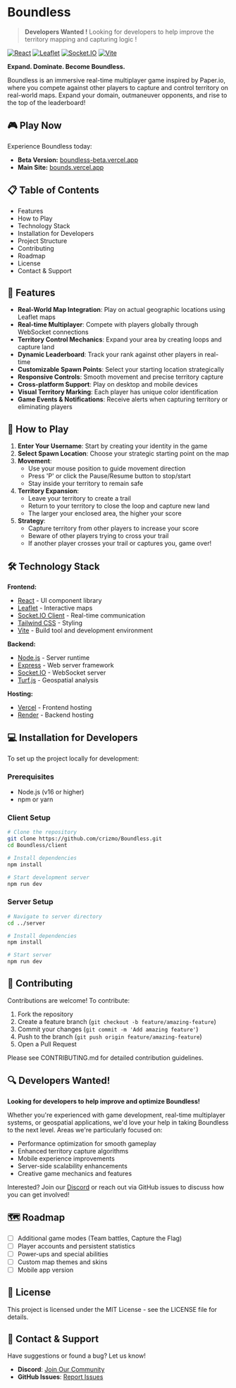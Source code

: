 # Boundless 
> **Developers Wanted !** Looking for developers to help improve the territory mapping and capturing logic !

[![React](https://img.shields.io/badge/React-18.2.0-blue.svg)](https://reactjs.org/)
[![Leaflet](https://img.shields.io/badge/Leaflet-1.9.4-green.svg)](https://leafletjs.com/)
[![Socket.IO](https://img.shields.io/badge/Socket.IO-4.8.1-black.svg)](https://socket.io/)
[![Vite](https://img.shields.io/badge/Vite-5.2.0-purple.svg)](https://vitejs.dev/)

**Expand. Dominate. Become Boundless.**

Boundless is an immersive real-time multiplayer game inspired by Paper.io, where you compete against other players to capture and control territory on real-world maps. Expand your domain, outmaneuver opponents, and rise to the top of the leaderboard!

## 🎮 Play Now

Experience Boundless today:
- **Beta Version:** [boundless-beta.vercel.app](https://boundless-beta.vercel.app)
- **Main Site:** [bounds.vercel.app](https://bounds.vercel.app)

## 📋 Table of Contents

- Features
- How to Play
- Technology Stack
- Installation for Developers
- Project Structure
- Contributing
- Roadmap
- License
- Contact & Support

## 🌟 Features

- **Real-World Map Integration**: Play on actual geographic locations using Leaflet maps
- **Real-time Multiplayer**: Compete with players globally through WebSocket connections
- **Territory Control Mechanics**: Expand your area by creating loops and capture land
- **Dynamic Leaderboard**: Track your rank against other players in real-time
- **Customizable Spawn Points**: Select your starting location strategically
- **Responsive Controls**: Smooth movement and precise territory capture
- **Cross-platform Support**: Play on desktop and mobile devices
- **Visual Territory Marking**: Each player has unique color identification
- **Game Events & Notifications**: Receive alerts when capturing territory or eliminating players

## 🎯 How to Play

1. **Enter Your Username**: Start by creating your identity in the game
2. **Select Spawn Location**: Choose your strategic starting point on the map
3. **Movement**:
   - Use your mouse position to guide movement direction
   - Press 'P' or click the Pause/Resume button to stop/start
   - Stay inside your territory to remain safe
4. **Territory Expansion**:
   - Leave your territory to create a trail
   - Return to your territory to close the loop and capture new land
   - The larger your enclosed area, the higher your score
5. **Strategy**:
   - Capture territory from other players to increase your score
   - Beware of other players trying to cross your trail
   - If another player crosses your trail or captures you, game over!

## 🛠️ Technology Stack

**Frontend:**
- [React](https://reactjs.org/) - UI component library
- [Leaflet](https://leafletjs.com/) - Interactive maps
- [Socket.IO Client](https://socket.io/docs/v4/client-api/) - Real-time communication
- [Tailwind CSS](https://tailwindcss.com/) - Styling
- [Vite](https://vitejs.dev/) - Build tool and development environment

**Backend:**
- [Node.js](https://nodejs.org/) - Server runtime
- [Express](https://expressjs.com/) - Web server framework
- [Socket.IO](https://socket.io/) - WebSocket server
- [Turf.js](https://turfjs.org/) - Geospatial analysis

**Hosting:**
- [Vercel](https://vercel.com/) - Frontend hosting
- [Render](https://render.com/) - Backend hosting

## 💻 Installation for Developers

To set up the project locally for development:

### Prerequisites
- Node.js (v16 or higher)
- npm or yarn

### Client Setup
```bash
# Clone the repository
git clone https://github.com/crizmo/Boundless.git
cd Boundless/client

# Install dependencies
npm install

# Start development server
npm run dev
```

### Server Setup
```bash
# Navigate to server directory
cd ../server

# Install dependencies
npm install

# Start server
npm run dev
```

## 👥 Contributing

Contributions are welcome! To contribute:

1. Fork the repository
2. Create a feature branch (`git checkout -b feature/amazing-feature`)
3. Commit your changes (`git commit -m 'Add amazing feature'`)
4. Push to the branch (`git push origin feature/amazing-feature`)
5. Open a Pull Request

Please see CONTRIBUTING.md for detailed contribution guidelines.

## 🔍 Developers Wanted!

**Looking for developers to help improve and optimize Boundless!**

Whether you're experienced with game development, real-time multiplayer systems, or geospatial applications, we'd love your help in taking Boundless to the next level. Areas we're particularly focused on:

- Performance optimization for smooth gameplay
- Enhanced territory capture algorithms
- Mobile experience improvements
- Server-side scalability enhancements
- Creative game mechanics and features

Interested? Join our [Discord](https://discord.gg/RPaWHVBb7B) or reach out via GitHub issues to discuss how you can get involved!

## 🗺️ Roadmap

- [ ] Additional game modes (Team battles, Capture the Flag)
- [ ] Player accounts and persistent statistics
- [ ] Power-ups and special abilities
- [ ] Custom map themes and skins
- [ ] Mobile app version

## 📝 License

This project is licensed under the MIT License - see the LICENSE file for details.

## 📢 Contact & Support

Have suggestions or found a bug? Let us know!

- **Discord**: [Join Our Community](https://discord.gg/RPaWHVBb7B)
- **GitHub Issues**: [Report Issues](https://github.com/crizmo/Boundless/issues)
